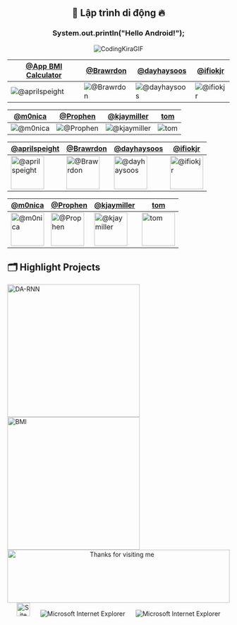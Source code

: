 
<h2 align="center">👋 Lập trình di động 🔥</h2>
<h3 align="center">System.out.println("Hello Android!");</h3>
<div align="center">
  
![CodingKiraGIF](https://github.com/dongpy78/63133727-JavaProgamming/assets/101465469/d0a1b162-038c-46b5-a666-f2d2b9329d3c)

</div>

[@App BMI Calculator](https://github.com/aprilspeight) | [@Brawrdon](https://github.com/Brawrdon) | [@dayhaysoos](https://github.com/dayhaysoos) | [@ifiokjr](https://github.com/ifiokjr)
--- | --- | --- | ---
![@aprilspeight](https://is4-ssl.mzstatic.com/image/thumb/Purple128/v4/91/a2/ba/91a2ba32-65a8-1116-c0ee-3d3ea01494a4/source/512x512bb.jpg) | ![@Brawrdon](https://avatars.githubusercontent.com/Brawrdon?s=150&v=1) | ![@dayhaysoos](https://avatars.githubusercontent.com/dayhaysoos?s=150&v=1) | ![@ifiokjr](https://avatars.githubusercontent.com/ifiokjr?s=150&v=1)

[@m0nica](https://github.com/m0nica) | [@Prophen](https://github.com/Prophen) | [@kjaymiller](https://github.com/kjaymiller) | [tom](#https://wittenbrock.github.io/toms-myspace-page/)
--- | --- | --- | ---
![@m0nica](https://avatars.githubusercontent.com/m0nica?s=150&v=1) | ![@Prophen](https://avatars.githubusercontent.com/Prophen?s=150&v=1) | ![@kjaymiller](https://avatars.githubusercontent.com/kjaymiller?s=150&v=1) | ![tom](https://wittenbrock.github.io/toms-myspace-page/pictures/tom-pic.jpg)




| [@aprilspeight](https://github.com/aprilspeight) | [@Brawrdon](https://github.com/Brawrdon) | [@dayhaysoos](https://github.com/dayhaysoos) | [@ifiokjr](https://github.com/ifiokjr) |
| --- | --- | --- | --- |
| <img src="https://is4-ssl.mzstatic.com/image/thumb/Purple128/v4/91/a2/ba/91a2ba32-65a8-1116-c0ee-3d3ea01494a4/source/512x512bb.jpg" alt="@aprilspeight" width="75" height="75"> | <img src="https://avatars.githubusercontent.com/Brawrdon?s=150&v=1" alt="@Brawrdon" width="75" height="75"> | <img src="https://avatars.githubusercontent.com/dayhaysoos?s=150&v=1" alt="@dayhaysoos" width="75" height="75"> | <img src="https://avatars.githubusercontent.com/ifiokjr?s=150&v=1" alt="@ifiokjr" width="75" height="75"> |

| [@m0nica](https://github.com/m0nica) | [@Prophen](https://github.com/Prophen) | [@kjaymiller](https://github.com/kjaymiller) | [tom](#https://wittenbrock.github.io/toms-myspace-page/) |
| --- | --- | --- | --- |
| <img src="https://avatars.githubusercontent.com/m0nica?s=150&v=1" alt="@m0nica" width="75" height="75"> | <img src="https://avatars.githubusercontent.com/Prophen?s=150&v=1" alt="@Prophen" width="75" height="75"> | <img src="https://avatars.githubusercontent.com/kjaymiller?s=150&v=1" alt="@kjaymiller" width="75" height="75"> | <img src="https://wittenbrock.github.io/toms-myspace-page/pictures/tom-pic.jpg" alt="tom" width="75" height="75"> |







## 🗂️ Highlight Projects
<a href="https://github.com/dongpy78/63133727-AndroidProgramming/tree/main/Project-BMICalculator">
  <img width="300px" height="300px" align="center" src="https://play-lh.googleusercontent.com/iIM3HsmRvokAo4Y2ySyZAXLN0bNPdXKsIHcg9bSvuwJiiPSH8QLnfxS_Z40XJ7HaT04H=w600-h300-pc0xffffff-pd" alt="DA-RNN" />
</a>

<a href="https://github.com/Zhenye-Na/crnn-pytorch">
  <img width="300px" height="300px" align="center" src="https://play-lh.googleusercontent.com/iIM3HsmRvokAo4Y2ySyZAXLN0bNPdXKsIHcg9bSvuwJiiPSH8QLnfxS_Z40XJ7HaT04H=w600-h300-pc0xffffff-pd" alt="BMI" />
</a>

<!-- Footer -->
<div align="center">
  <img height="120" alt="Thanks for visiting me" width="100%" src="https://raw.githubusercontent.com/BrunnerLivio/brunnerlivio/master/images/marquee.svg" />
  <br />
  <img src="https://raw.githubusercontent.com/BrunnerLivio/brunnerlivio/master/images/notepad.gif" alt="Site created with Notepad" height="30" />
  <!-- "margin-right: whatever;" -->
  <span>&nbsp;&nbsp;&nbsp;&nbsp;</span>  
  <img src="https://raw.githubusercontent.com/BrunnerLivio/brunnerlivio/master/images/ie_logo.gif" alt="Microsoft Internet Explorer" />
  <span>&nbsp;&nbsp;&nbsp;&nbsp;</span>  
  <img src="https://raw.githubusercontent.com/BrunnerLivio/brunnerlivio/master/images/noframes.gif" alt="Microsoft Internet Explorer" />
</div>
